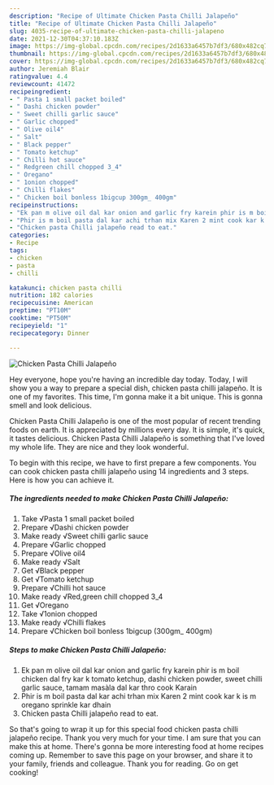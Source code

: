 ```yaml
---
description: "Recipe of Ultimate Chicken Pasta Chilli Jalapeño"
title: "Recipe of Ultimate Chicken Pasta Chilli Jalapeño"
slug: 4035-recipe-of-ultimate-chicken-pasta-chilli-jalapeno
date: 2021-12-30T04:37:10.183Z
image: https://img-global.cpcdn.com/recipes/2d1633a6457b7df3/680x482cq70/chicken-pasta-chilli-jalapeno-recipe-main-photo.jpg
thumbnail: https://img-global.cpcdn.com/recipes/2d1633a6457b7df3/680x482cq70/chicken-pasta-chilli-jalapeno-recipe-main-photo.jpg
cover: https://img-global.cpcdn.com/recipes/2d1633a6457b7df3/680x482cq70/chicken-pasta-chilli-jalapeno-recipe-main-photo.jpg
author: Jeremiah Blair
ratingvalue: 4.4
reviewcount: 41472
recipeingredient:
- " Pasta 1 small packet boiled"
- " Dashi chicken powder"
- " Sweet chilli garlic sauce"
- " Garlic chopped"
- " Olive oil4"
- " Salt"
- " Black pepper"
- " Tomato ketchup"
- " Chilli hot sauce"
- " Redgreen chill chopped 3_4"
- " Oregano"
- " 1onion chopped"
- " Chilli flakes"
- " Chicken boil bonless 1bigcup 300gm_ 400gm"
recipeinstructions:
- "Ek pan m olive oil dal kar onion and garlic fry karein phir is m boil chicken dal fry kar k tomato ketchup, dashi chicken powder, sweet chilli garlic sauce, tamam masàla dal kar thro cook Karain"
- "Phir is m boil pasta dal kar achi trhan mix Karen 2 mint cook kar k is m oregano sprinkle kar dhain"
- "Chicken pasta Chilli jalapeño read to eat."
categories:
- Recipe
tags:
- chicken
- pasta
- chilli

katakunci: chicken pasta chilli 
nutrition: 182 calories
recipecuisine: American
preptime: "PT10M"
cooktime: "PT50M"
recipeyield: "1"
recipecategory: Dinner

---
```



![Chicken Pasta Chilli Jalapeño](https://img-global.cpcdn.com/recipes/2d1633a6457b7df3/680x482cq70/chicken-pasta-chilli-jalapeno-recipe-main-photo.jpg)

Hey everyone, hope you're having an incredible day today. Today, I will show you a way to prepare a special dish, chicken pasta chilli jalapeño. It is one of my favorites. This time, I'm gonna make it a bit unique. This is gonna smell and look delicious.

Chicken Pasta Chilli Jalapeño is one of the most popular of recent trending foods on earth. It is appreciated by millions every day. It is simple, it's quick, it tastes delicious. Chicken Pasta Chilli Jalapeño is something that I've loved my whole life. They are nice and they look wonderful.




To begin with this recipe, we have to first prepare a few components. You can cook chicken pasta chilli jalapeño using 14 ingredients and 3 steps. Here is how you can achieve it.

<!--inarticleads1-->

##### The ingredients needed to make Chicken Pasta Chilli Jalapeño:

1. Take  √Pasta 1 small packet boiled
1. Prepare  √Dashi chicken powder
1. Make ready  √Sweet chilli garlic sauce
1. Prepare  √Garlic chopped
1. Prepare  √Olive oil4
1. Make ready  √Salt
1. Get  √Black pepper
1. Get  √Tomato ketchup
1. Prepare  √Chilli hot sauce
1. Make ready  √Red,green chill chopped 3_4
1. Get  √Oregano
1. Take  √1onion chopped
1. Make ready  √Chilli flakes
1. Prepare  √Chicken boil bonless 1bigcup (300gm_ 400gm)




<!--inarticleads2-->

##### Steps to make Chicken Pasta Chilli Jalapeño:

1. Ek pan m olive oil dal kar onion and garlic fry karein phir is m boil chicken dal fry kar k tomato ketchup, dashi chicken powder, sweet chilli garlic sauce, tamam masàla dal kar thro cook Karain
1. Phir is m boil pasta dal kar achi trhan mix Karen 2 mint cook kar k is m oregano sprinkle kar dhain
1. Chicken pasta Chilli jalapeño read to eat.




So that's going to wrap it up for this special food chicken pasta chilli jalapeño recipe. Thank you very much for your time. I am sure that you can make this at home. There's gonna be more interesting food at home recipes coming up. Remember to save this page on your browser, and share it to your family, friends and colleague. Thank you for reading. Go on get cooking!
